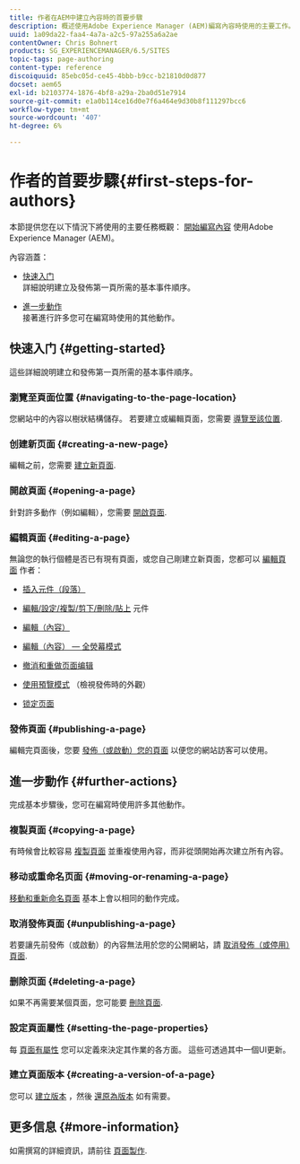 ```yaml
---
title: 作者在AEM中建立內容時的首要步驟
description: 概述使用Adobe Experience Manager (AEM)編寫內容時使用的主要工作。
uuid: 1a09da22-faa4-4a7a-a2c5-97a255a6a2ae
contentOwner: Chris Bohnert
products: SG_EXPERIENCEMANAGER/6.5/SITES
topic-tags: page-authoring
content-type: reference
discoiquuid: 85ebc05d-ce45-4bbb-b9cc-b21810d0d877
docset: aem65
exl-id: b2103774-1876-4bf8-a29a-2ba0d51e7914
source-git-commit: e1a0b114ce16d0e7f6a464e9d30b8f111297bcc6
workflow-type: tm+mt
source-wordcount: '407'
ht-degree: 6%

---
```


# 作者的首要步驟{#first-steps-for-authors}

本節提供您在以下情況下將使用的主要任務概觀： [開始編寫內容](/help/sites-authoring/author.md#concept-of-authoring-and-publishing) 使用Adobe Experience Manager (AEM)。

內容涵蓋：

* [快速入门](#getting-started)\
   詳細說明建立及發佈第一頁所需的基本事件順序。

* [進一步動作](#further-actions)\
   接著進行許多您可在編寫時使用的其他動作。

## 快速入门 {#getting-started}

這些詳細說明建立和發佈第一頁所需的基本事件順序。

### 瀏覽至頁面位置 {#navigating-to-the-page-location}

您網站中的內容以樹狀結構儲存。 若要建立或編輯頁面，您需要 [導覽至該位置](/help/sites-authoring/basic-handling.md#viewing-and-selecting-resources).

### 创建新页面 {#creating-a-new-page}

編輯之前，您需要 [建立新頁面](/help/sites-authoring/managing-pages.md#creating-a-new-page).

### 開啟頁面 {#opening-a-page}

針對許多動作（例如編輯），您需要 [開啟頁面](/help/sites-authoring/managing-pages.md#opening-a-page-for-editing).

### 編輯頁面 {#editing-a-page}

無論您的執行個體是否已有現有頁面，或您自己剛建立新頁面，您都可以 [編輯頁面](/help/sites-authoring/editing-content.md) 作者：

* [插入元件（段落）](/help/sites-authoring/editing-content.md#inserting-a-component)
* [編輯/設定/複製/剪下/刪除/貼上](/help/sites-authoring/editing-content.md#edit-configure-copy-cut-delete-paste) 元件
* [編輯（內容）](/help/sites-authoring/editing-content.md#edit-content)
* [編輯（內容） — 全熒幕模式](/help/sites-authoring/editing-content.md#edit-content-full-screen-mode)

* [撤消和重做页面编辑](/help/sites-authoring/editing-content.md#undoing-and-redoing-page-edits)
* [使用預覽模式](/help/sites-authoring/editing-content.md#preview-mode) （檢視發佈時的外觀）
* [锁定页面](/help/sites-authoring/editing-content.md#locking-a-page)

### 發佈頁面 {#publishing-a-page}

編輯完頁面後，您要 [發佈（或啟動）您的頁面](/help/sites-authoring/publishing-pages.md#main-pars-title-10) 以便您的網站訪客可以使用。

## 進一步動作 {#further-actions}

完成基本步驟後，您可在編寫時使用許多其他動作。

### 複製頁面 {#copying-a-page}

有時候會比較容易 [複製頁面](/help/sites-authoring/managing-pages.md#copying-and-pasting-a-page) 並重複使用內容，而非從頭開始再次建立所有內容。

### 移动或重命名页面 {#moving-or-renaming-a-page}

[移動和重新命名頁面](/help/sites-authoring/managing-pages.md#moving-or-renaming-a-page) 基本上會以相同的動作完成。

### 取消發佈頁面 {#unpublishing-a-page}

若要讓先前發佈（或啟動）的內容無法用於您的公開網站，請 [取消發佈（或停用）頁面](/help/sites-authoring/publishing-pages.md#main-pars-title-5).

### 删除页面 {#deleting-a-page}

如果不再需要某個頁面，您可能要 [刪除頁面](/help/sites-authoring/managing-pages.md#deleting-a-page).

### 設定頁面屬性 {#setting-the-page-properties}

每 [頁面有屬性](/help/sites-authoring/editing-page-properties.md) 您可以定義來決定其作業的各方面。 這些可透過其中一個UI更新。

### 建立頁面版本 {#creating-a-version-of-a-page}

您可以 [建立版本](/help/sites-authoring/working-with-page-versions.md#creating-a-new-version) ，然後 [還原為版本](/help/sites-authoring/working-with-page-versions.md#reverting-to-a-page-version) 如有需要。

## 更多信息 {#more-information}

如需撰寫的詳細資訊，請前往 [頁面製作](/help/sites-authoring/page-authoring.md).
